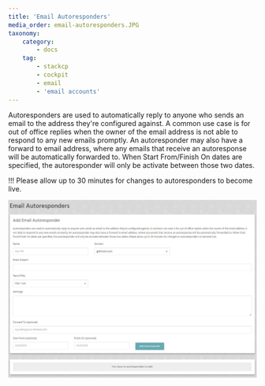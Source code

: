 ```yaml
---
title: 'Email Autoresponders'
media_order: email-autoresponders.JPG
taxonomy:
    category:
        - docs
    tag:
        - stackcp
        - cockpit
        - email
        - 'email accounts'
---
```


Autoresponders are used to automatically reply to anyone who sends an email to the address they're configured against. A common use case is for out of office replies when the owner of the email address is not able to respond to any new emails promptly. An autoresponder may also have a forward to email address, where any emails that receive an autoresponse will be automatically forwarded to. When Start From/Finish On dates are specified, the autoresponder will only be activate between those two dates. 

!!! Please allow up to 30 minutes for changes to autoresponders to become live.

![](email-autoresponders.JPG)
